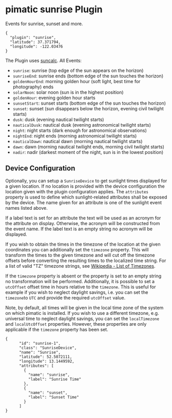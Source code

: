 # pimatic sunrise Plugin

Events for sunrise, sunset and more.

    {
      "plugin": "sunrise",
      "latitude": 37.371794,
      "longitude": -122.03476
    }

The Plugin uses [suncalc](https://github.com/mourner/suncalc). All Events:

  * `sunrise`: sunrise (top edge of the sun appears on the horizon)
  * `sunriseEnd`: sunrise ends (bottom edge of the sun touches the horizon)
  * `goldenHourEnd`: morning golden hour (soft light, best time for photography) ends
  * `solarNoon`: solar noon (sun is in the highest position)
  * `goldenHour`: evening golden hour starts
  * `sunsetStart`: sunset starts (bottom edge of the sun touches the horizon)
  * `sunset`: sunset (sun disappears below the horizon, evening civil twilight starts)
  * `dusk`: dusk (evening nautical twilight starts)
  * `nauticalDusk`: nautical dusk (evening astronomical twilight starts)
  * `night`: night starts (dark enough for astronomical observations)
  * `nightEnd`: night ends (morning astronomical twilight starts)
  * `nauticalDawn`: nautical dawn (morning nautical twilight starts)
  * `dawn`: dawn (morning nautical twilight ends, morning civil twilight starts)
  * `nadir`: nadir (darkest moment of the night, sun is in the lowest position)

## Device Configuration

Optionally, you can setup a `SunriseDevice` to get sunlight times displayed for a given location. If no location is 
provided with the device configuration the location given with the plugin configuration applies. The `attributes` 
property is used to define which sunlight-related attributes shall be exposed by the device. The name given for an 
attribute is one of the sunlight event names listed above. 

If a label text is set for an attribute the text will be used as an acronym for the attribute on display. Otherwise, the 
acronym will be constructed from the event name. If the label text is an empty string no acronym will be displayed.

If you wish to obtain the times in the timezone of the location at the given coordinates you can 
additionally set the `timezone` property. This will transform the times to the given timezone and will cut off 
the timezone offsets before converting the resulting times to the localized time string. For a list of valid "TZ" 
timezone strings, see [Wikipedia - List of Timezones](https://en.wikipedia.org/wiki/List_of_tz_database_time_zones). 

If the `timezone` property is absent or the property is set to an empty string no transformation will be performed. 
Additionally, it is possible to set a `utcOffset` offset time in hours relative to the `timezone`. 
This is useful for example if you wish to neglect daylight savings, i.e. you can set the `timezone`to `UTC` 
and provide the required `utcOffset` value. 

Note, by default, all times will be given in the local time zone of the system on which pimatic is installed. If you 
wish to use a different timezone, e.g. universal time to neglect daylight savings, you can set the `localTimezone` 
and `localUtcOffset` properties. However, these properties are only applicable if the `timezone` property has been set.

    {
          "id": "sunrise-1",
          "class": "SunriseDevice",
          "name": "Sunrise",
          "latitude": 52.5072111,
          "longitude": 13.1449592,
          "attributes": [
            {
              "name": "sunrise",
              "label": "Sunrise Time"
            },
            {
              "name": "sunset",
              "label": "Sunset Time"
            }
          ]
    }